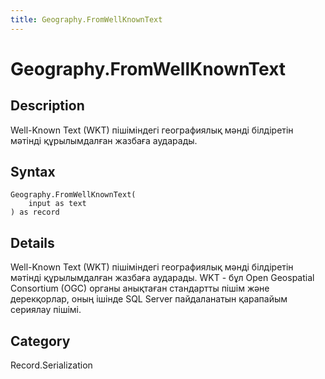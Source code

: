 ```yaml
---
title: Geography.FromWellKnownText
---
```


# Geography.FromWellKnownText


## Description

Well-Known Text (WKT) пішіміндегі географиялық мәнді білдіретін мәтінді құрылымдалған жазбаға аударады.


## Syntax

```powerquery
Geography.FromWellKnownText(
    input as text
) as record
```


## Details

Well-Known Text (WKT) пішіміндегі географиялық мәнді білдіретін мәтінді құрылымдалған жазбаға аударады. WKT - бұл Open Geospatial Consortium (OGC) органы анықтаған стандартты пішім және дерекқорлар, оның ішінде SQL Server пайдаланатын қарапайым сериялау пішімі.



## Category
Record.Serialization
